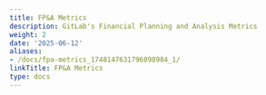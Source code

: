 ```yaml
---
title: FP&A Metrics
description: GitLab's Financial Planning and Analysis Metrics
weight: 2
date: '2025-06-12'
aliases:
- /docs/fpa-metrics_1748147631796098984_1/
linkTitle: FP&A Metrics
type: docs
---
```


